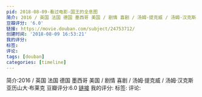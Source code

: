 ```yaml
---
pid: 2018-08-09-看过电影-国王的全息图
简介: 2016 / 英国 法国 德国 墨西哥 美国 / 剧情 喜剧 / 汤姆·提克威 / 汤姆·汉克斯 亚历山大·布莱克
豆瓣评分: '6.0'
链接: https://movie.douban.com/subject/24753712/
创建时间: '2018-08-09 16:53:21'
我的评分:
标签:
评论:
tags: [douban]
categories: [timeline]
---
```

简介:2016 / 英国 法国 德国 墨西哥 美国 / 剧情 喜剧 / 汤姆·提克威 / 汤姆·汉克斯 亚历山大·布莱克
豆瓣评分:6.0
[链接](https://movie.douban.com/subject/24753712/)
我的评分:
标签:
评论:
